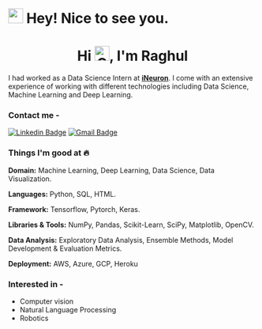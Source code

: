 <h1><img src="https://emojis.slackmojis.com/emojis/images/1531849430/4246/blob-sunglasses.gif?1531849430" width="30"/> Hey! Nice to see you.</h1>
<h1 align="center">Hi <img height=30 width=30 alt="GIF" src="https://raw.githubusercontent.com/MartinHeinz/MartinHeinz/master/wave.gif" />, I'm Raghul</h1>

I had worked as a Data Science Intern at [**iNeuron**](https://ineuron.ai/). I come with an extensive experience of working with different technologies including Data Science, Machine Learning and Deep Learning.

### Contact me -
[![Linkedin Badge](https://img.shields.io/badge/-RaghulB-blue?style=flat&logo=Linkedin&logoColor=white&link=https://www.linkedin.com/in/raghulb07/)](https://www.linkedin.com/in/raghulb07/)
[![Gmail Badge](https://img.shields.io/badge/-RaghulB-c14438?style=flat&logo=Gmail&logoColor=white&link=mailto:raghulb07@gmail.com)](mailto:raghulb07@gmail.com)

### Things I'm good at :fire:

**Domain:** Machine Learning, Deep Learning, Data Science, Data Visualization.

**Languages:**  Python, SQL, HTML.

**Framework:** Tensorflow, Pytorch, Keras.

**Libraries & Tools:** NumPy, Pandas, Scikit-Learn, SciPy, Matplotlib, OpenCV.

**Data Analysis:** Exploratory Data Analysis, Ensemble Methods, Model Development & Evaluation Metrics.

**Deployment:** AWS, Azure, GCP, Heroku

### Interested in -
* Computer vision 
* Natural Language Processing 
* Robotics

<!--
**Raghul-github/Raghul-github** is a ✨ _special_ ✨ repository because its `README.md` (this file) appears on your GitHub profile.

Here are some ideas to get you started:

- 🔭 I’m currently working on ...
- 🌱 I’m currently learning ...
- 👯 I’m looking to collaborate on ...
- 🤔 I’m looking for help with ...
- 💬 Ask me about ...
- 📫 How to reach me: ...
- 😄 Pronouns: ...
- ⚡ Fun fact: ...
-->
